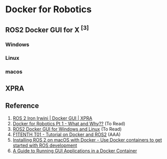 # Docker for Robotics

## ROS2 Docker GUI for X <sup>[3]</sup>

### Windows

### Linux

### macos


## XPRA

## Reference
1. [ROS 2 Iron Irwini | Docker GUI | XPRA](https://www.youtube.com/watch?v=z8p_1ndXJSw)
2. [Docker for Robotics Pt 1 - What and Why??](https://www.youtube.com/watch?v=XcJzOYe3E6M) (To Read)
3. [ROS2 Docker GUI for Windows and Linux](https://www.youtube.com/watch?v=qWuudNxFGOQ) (To Read)
4. [F1TENTH T01 - Tutorial on Docker and ROS2](https://www.youtube.com/watch?v=EU-QaO6xTv4) (AAA)
5. [Installing ROS 2 on macOS with Docker - Use Docker containers to get started with ROS development](https://foxglove.dev/blog/installing-ros2-on-macos-with-docker)
6. [A Guide to Running GUI Applications in a Docker Container](https://janert.me/guides/running-gui-applications-in-a-docker-container/)
